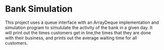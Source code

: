 # Bank Simulation

This project uses a queue interface with an ArrayDeque implementation and simulation program to simululate the activity of the bank 
in a given day. It will print out the times customers get in line,the times that they are done with their business, and
prints out the average waiting time for all customers.
